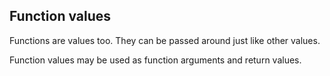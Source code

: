 Function values
---------------

Functions are values too. They can be passed around just like other values.

Function values may be used as function arguments and return values.